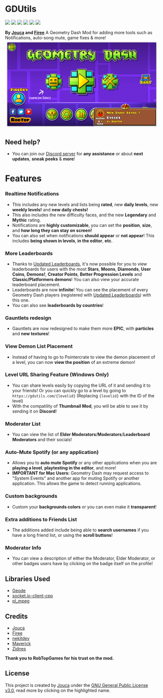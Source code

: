 # GDUtils

<img src="https://img.shields.io/github/downloads/Jouca/GDUtils-Geode/total?style=for-the-badge" style="text-align: center;"></img>
<img src="https://dcbadge.limes.pink/api/server/1200028471297056809" style="text-align: center;"></img>
<img src="https://img.shields.io/github/last-commit/Jouca/GDUtils-Geode?display_timestamp=committer&style=for-the-badge" style="text-align: center;"></img>
<img src="https://img.shields.io/github/commit-activity/w/Jouca/GDUtils-Geode?style=for-the-badge" style="text-align: center;"></img>
<img src="https://img.shields.io/github/commits-since/Jouca/GDUtils-Geode/latest?style=for-the-badge" style="text-align: center;"></img>
<img src="https://img.shields.io/github/created-at/Jouca/GDUtils-Geode?style=for-the-badge" style="text-align: center;"></img>

**By [Jouca](https://github.com/Jouca) and [Firee](https://github.com/FireMario211)**
A Geometry Dash Mod for adding more tools such as Notifications, auto-song mute, game fixes & more!
![Mod Example](resources/Screenshot_1.png)

## Need help?
* You can join our [Discord server](https://discord.gg/MU4Rpc6xbJ) for **any assistance** or about **next updates**, **sneak peeks** & **more**!

# Features

### Realtime Notifications
* This includes any new levels and lists being **rated**, new **daily levels**, new **weekly levels!** and **new daily chests!**
* This also includes the new difficulty faces, and the new **Legendary** and **Mythic** rating.
* Notifications are **highly customizable**, you can set the __position__, __size__, and __how long they can stay on screen!__
* You can also set when notifications **should appear** or **not appear**! This includes __being shown in levels__, __in the editor__, __etc__.

### More Leaderboards
* Thanks to [Updated Leaderboards](https://discord.gg/HpC5Xc3JMh), it's now possible for you to view leaderboards for users with the most **Stars**, **Moons**, **Diamonds**, **User Coins**, **Demons!**, **Creator Points**, **Better Progression Levels** and **Classic/Platformers demons**! You can also view your accurate leaderboard placement.
* Leaderboards are now **infinite**! You can see the placement of every Geometry Dash players (registered with [Updated Leaderboards](https://discord.gg/HpC5Xc3JMh)) with this one.
* You can also see **leaderboards by countries**!

### Gauntlets redesign
* Gauntlets are now redesigned to make them more **EPIC**, with **particles** and **new textures**!

### View Demon List Placement
* Instead of having to go to Pointercrate to view the demon placement of a level, you can now **view the position** of an extreme demon!

### Level URL Sharing Feature (Windows Only)
* You can share levels easily by copying the URL of it and sending it to your friends! Or you can quickly go to a level by going to `https://gdutils.com/{levelid}` (Replacing `{levelid}` with the ID of the level)
* With the compatility of **Thumbnail Mod**, you will be able to see it by sending it on **Discord**!

### Moderator List 
* You can view the list of **Elder Moderators**/**Moderators**/**Leaderboard Moderators** and their socials!

### Auto-Mute Spotify (or any application)
* Allows you to **auto mute Spotify** or any other applications when you are __playing a level__, __playtesting in the editor__, and more!
* **IMPORTANT for Mac Users:** Geometry Dash may request access to "System Events" and another app for muting Spotify or another application. This allows the game to detect running applications.

### Custom backgrounds
* Custom your **backgrounds colors** or you can even make it **transparent**!

### Extra additions to Friends List
* The additions added include being able to **search usernames** if you have a long friend list, or using the **scroll buttons**!

### Moderator Info
* You can view a description of either the Moderator, Elder Moderator, or other badges users have by clicking on the badge itself on the profile!

## Libraries Used
- [Geode](https://github.com/geode-sdk/geode)
- [socket.io-client-cpp](https://github.com/socketio/socket.io-client-cpp)
- [pl_mpeg](https://github.com/phoboslab/pl_mpeg)

## Credits
* [Jouca](https://twitter.com/JoucaJouca)
* [Firee](https://youtube.com/@gdfiree)
* [nekitdev](https://twitter.com/nekitdev)
* [Maverick](https://www.youtube.com/channel/UCoFBsXJ-6o6l6ZYP-k6DE_g)
* [Zidnes](https://x.com/SZidnes)

**Thank you to RobTopGames for his trust on the mod.**

## License
This project is created by [Jouca](https://github.com/Jouca) under the [GNU General Public License v3.0](https://choosealicense.com/licenses/gpl-3.0/), read more by clicking on the highlighted name.
